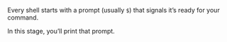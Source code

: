 Every shell starts with a prompt (usually `$`) that signals it’s ready for your command. 

In this stage, you’ll print that prompt.
